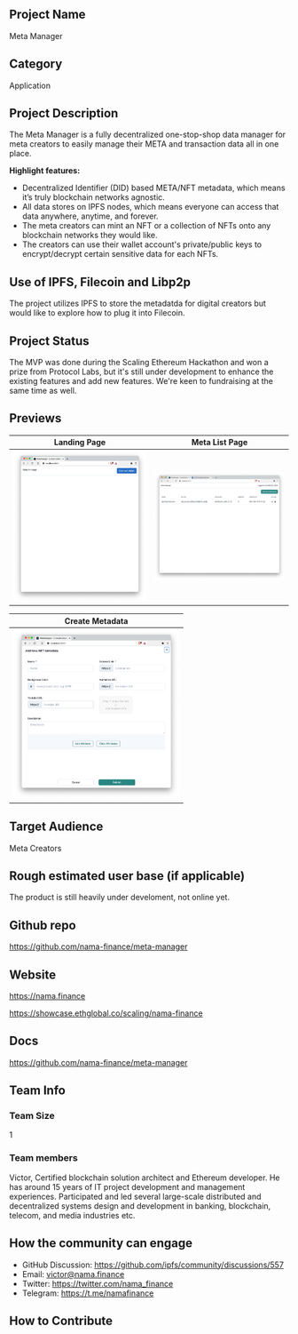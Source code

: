 ## Project Name
<!-- Add your project name here with format "Project Name"-->
Meta Manager

## Category
<!--developer tooling, application, wallet, infrastructure, etc-->
Application

## Project Description
<!--Describe your project in a few sentences. -->
The Meta Manager is a fully decentralized one-stop-shop data manager for meta creators to easily manage their META and transaction data all in one place.

**Highlight features:**

* Decentralized Identifier (DID) based META/NFT metadata, which means it’s truly blockchain networks agnostic.
* All data stores on IPFS nodes, which means everyone can access that data anywhere, anytime, and forever.
* The meta creators can mint an NFT or a collection of NFTs onto any blockchain networks they would like.
* The creators can use their wallet account's private/public keys to encrypt/decrypt certain sensitive data for each NFTs.

## Use of IPFS, Filecoin and Libp2p
<!-- Describe how your project uses any or all of these technologies, and why. -->
The project utilizes IPFS to store the metadatda for digital creators but would like to explore how to plug it into Filecoin.

## Project Status
<!--brainstorming, fundraising, under development, beta, shipped, etc-->
The MVP was done during the Scaling Ethereum Hackathon and won a prize from Protocol Labs, but it's still under development to enhance the existing features and add new features. We're keen to fundraising at the same time as well.

## Previews
<!--Add some screenshots to give a preview of your product-->
| Landing Page | Meta List Page |
|------|-------|
|<img src="https://github.com/nama-finance/meta-manager/blob/main/images/landing-page.png" width="300">|<img src="https://github.com/nama-finance/meta-manager/raw/main/images/meta-list.png" width="300">|

| Create Metadata |
|------|
|<img src="https://github.com/nama-finance/meta-manager/blob/main/images/create-metadata.png" width="300">|

## Target Audience
<!--Describe who will be your project's users-->
Meta Creators

## Rough estimated user base (if applicable)
<!--How many users do you have right now?-->
The product is still heavily under develoment, not online yet.

## Github repo
<!--Attach a link to your GitHub repo - open source is required - please make sure your repo has a license file and is licensed using MIT open source license! -->
https://github.com/nama-finance/meta-manager

## Website
<!--Link your website if available-->
https://nama.finance

https://showcase.ethglobal.co/scaling/nama-finance
<!--If you're applying for a Next Step grant, add the URL to your hackathon submission here also-->

## Docs
<!--Including a link to your project docs!-->
https://github.com/nama-finance/meta-manager

## Team Info
<!-- Introduce your amazing team - how many team members are working on this project and who are they?-->

### Team Size  

1

### Team members  

Victor, Certified blockchain solution architect and Ethereum developer. He has around 15 years of IT project development and management experiences. Participated and led several large-scale distributed and decentralized systems design and development in banking, blockchain, telecom, and media industries etc.

## How the community can engage

* GitHub Discussion: https://github.com/ipfs/community/discussions/557
* Email:  victor@nama.finance
* Twitter:  https://twitter.com/nama_finance
* Telegram: https://t.me/namafinance

## How to Contribute
<!--How can the community contribute to your project?-->
